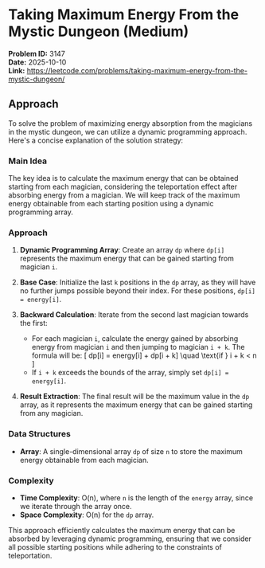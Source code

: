# Taking Maximum Energy From the Mystic Dungeon (Medium)

**Problem ID:** 3147  
**Date:** 2025-10-10  
**Link:** https://leetcode.com/problems/taking-maximum-energy-from-the-mystic-dungeon/

## Approach

To solve the problem of maximizing energy absorption from the magicians in the mystic dungeon, we can utilize a dynamic programming approach. Here's a concise explanation of the solution strategy:

### Main Idea
The key idea is to calculate the maximum energy that can be obtained starting from each magician, considering the teleportation effect after absorbing energy from a magician. We will keep track of the maximum energy obtainable from each starting position using a dynamic programming array.

### Approach
1. **Dynamic Programming Array**: Create an array `dp` where `dp[i]` represents the maximum energy that can be gained starting from magician `i`.

2. **Base Case**: Initialize the last `k` positions in the `dp` array, as they will have no further jumps possible beyond their index. For these positions, `dp[i] = energy[i]`.

3. **Backward Calculation**: Iterate from the second last magician towards the first:
   - For each magician `i`, calculate the energy gained by absorbing energy from magician `i` and then jumping to magician `i + k`. The formula will be:
     \[
     dp[i] = energy[i] + dp[i + k] \quad \text{if } i + k < n
     \]
   - If `i + k` exceeds the bounds of the array, simply set `dp[i] = energy[i]`.

4. **Result Extraction**: The final result will be the maximum value in the `dp` array, as it represents the maximum energy that can be gained starting from any magician.

### Data Structures
- **Array**: A single-dimensional array `dp` of size `n` to store the maximum energy obtainable from each magician.

### Complexity
- **Time Complexity**: O(n), where `n` is the length of the `energy` array, since we iterate through the array once.
- **Space Complexity**: O(n) for the `dp` array.

This approach efficiently calculates the maximum energy that can be absorbed by leveraging dynamic programming, ensuring that we consider all possible starting positions while adhering to the constraints of teleportation.
